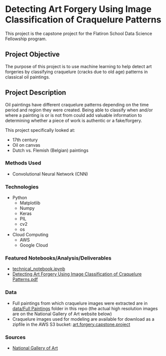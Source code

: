 # Detecting Art Forgery Using Image Classification of Craquelure Patterns
This project is the capstone project for the Flatiron School Data Science Fellowship program.

## Project Objective
The purpose of this project is to use machine learning to help detect art forgeries by classifying craquelure (cracks due to old age) patterns in classical oil paintings.

## Project Description
Oil paintings have different craquelure patterns depending on the time period and region they were created. Being able to classify when and/or where a painting is or is not from could add valuable information to determining whether a piece of work is authentic or a fake/forgery.

This project specifically looked at:
  * 17th century
  * Oil on canvas
  * Dutch vs. Flemish (Belgian) paintings
  
### Methods Used
* Convolutional Neural Network (CNN)

### Technologies
* Python
  * Matplotlib
  * Numpy
  * Keras
  * PIL
  * cv2
  * os
* Cloud Computing
  * AWS
  * Google Cloud

### Featured Notebooks/Analysis/Deliverables
* [technical_notebook.ipynb](https://github.com/seoho926/art-forgery-craquelure/blob/master/technical_notebook.ipynb)
* [Detecting Art Forgery Using Image Classification of Craquelure Patterns.pdf](https://github.com/seoho926/art-forgery-craquelure/blob/master/art_forgery_craquelure.pdf)

### Data
* Full paintings from which craquelure images were extracted are in [data/Full Paintings](https://github.com/seoho926/art-forgery-craquelure/tree/master/data/Full%20paintings) folder in this repo (the actual high resolution images are on the National Gallery of Art website below)
* Craquelure images used for modeling are available for download as a zipfile in the AWS S3 bucket: [art.forgery.capstone.project](https://s3.console.aws.amazon.com/s3/buckets/art.forgery.capstone.project/?region=us-east-1&tab=overview)

### Sources
* [National Gallery of Art](https://www.nga.gov/collection/collection-search.html)

